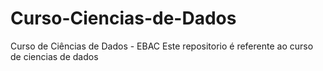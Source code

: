 # Curso-Ciencias-de-Dados
Curso de Ciências de Dados - EBAC
Este repositorio é referente ao curso de ciencias de dados
